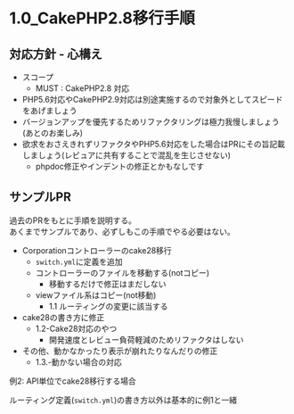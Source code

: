# 1.0_CakePHP2.8移行手順

## 対応方針 - 心構え

- スコープ
  - MUST : CakePHP2.8 対応
- PHP5.6対応やCakePHP2.9対応は別途実施するので対象外としてスピードをあげましょう
- バージョンアップを優先するためリファクタリングは極力我慢しましょう(あとのお楽しみ)
- 欲求をおさえきれずリファクタやPHP5.6対応をした場合はPRにその旨記載しましょう(レビュアに共有することで混乱を生じさせない)
  - phpdoc修正やインデントの修正とかもなしです

## サンプルPR

過去のPRをもとに手順を説明する。  
あくまでサンプルであり、必ずしもこの手順でやる必要はない。  

- Corporationコントローラーのcake28移行
  - `switch.yml`に定義を追加
  - コントローラーのファイルを移動する(notコピー)
    - 移動するだけで修正はまだしない
  - viewファイル系はコピー(not移動)
    - 1.1 ルーティングの変更に該当する
- cake28の書き方に修正
  - 1.2-Cake28対応のやつ
    - 開発速度とレビュー負荷軽減のためリファクタはしない
- その他、動かなかったり表示が崩れたりなんだりの修正
  - 1.3.-動かない場合の対応

例2: API単位でcake28移行する場合  

ルーティング定義(`switch.yml`)の書き方以外は基本的に例1と一緒
